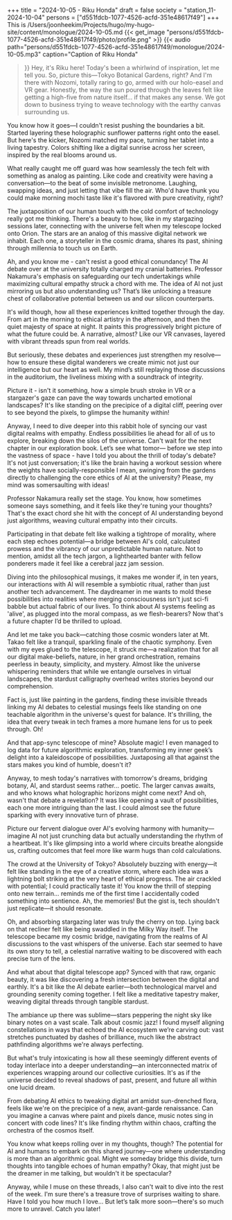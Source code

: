 +++
title = "2024-10-05 - Riku Honda"
draft = false
society = "station_11-2024-10-04"
persons = ["d551fdcb-1077-4526-acfd-351e48617f49"]
+++
This is /Users/joonheekim/Projects/hugo/my-hugo-site/content/monologue/2024-10-05.md
{{< get_image "persons/d551fdcb-1077-4526-acfd-351e48617f49/photo/profile.png" >}}
{{< audio
    path="persons/d551fdcb-1077-4526-acfd-351e48617f49/monologue/2024-10-05.mp3" 
    caption="Caption of Riku Honda"
>}}
Hey, it's Riku here! Today's been a whirlwind of inspiration, let me tell you.
So, picture this—Tokyo Botanical Gardens, right? And I'm there with Nozomi, totally raring to go, armed with our holo-easel and VR gear. Honestly, the way the sun poured through the leaves felt like getting a high-five from nature itself… if that makes any sense. We got down to business trying to weave technology with the earthy canvas surrounding us.

You know how it goes—I couldn't resist pushing the boundaries a bit. Started layering these holographic sunflower patterns right onto the easel. But here's the kicker, Nozomi matched my pace, turning her tablet into a living tapestry. Colors shifting like a digital sunrise across her screen, inspired by the real blooms around us. 

What really caught me off guard was how seamlessly the tech felt with something as analog as painting. Like code and creativity were having a conversation—to the beat of some invisible metronome. Laughing, swapping ideas, and just letting that vibe fill the air. Who'd have thunk you could make morning mochi taste like it's flavored with pure creativity, right?

The juxtaposition of our human touch with the cold comfort of technology really got me thinking. There's a beauty to how, like in my stargazing sessions later, connecting with the universe felt when my telescope locked onto Orion. The stars are an analog of this massive digital network we inhabit. Each one, a storyteller in the cosmic drama, shares its past, shining through millennia to touch us on Earth.

Ah, and you know me - can't resist a good ethical conundancy! The AI debate over at the university totally charged my cranial batteries. Professor Nakamura's emphasis on safeguarding our tech undertakings while maximizing cultural empathy struck a chord with me. The idea of AI not just mirroring us but also understanding us? That’s like unlocking a treasure chest of collaborative potential between us and our silicon counterparts.

It's wild though, how all these experiences knitted together through the day. From art in the morning to ethical artistry in the afternoon, and then the quiet majesty of space at night. It paints this progressively bright picture of what the future could be. A narrative, almost? Like our VR canvases, layered with vibrant threads spun from real worlds.

But seriously, these debates and experiences just strengthen my resolve—how to ensure these digital wanderers we create mimic not just our intelligence but our heart as well. My mind’s still replaying those discussions in the auditorium, the liveliness mixing with a soundtrack of integrity. 

Picture it - isn't it something, how a simple brush stroke in VR or a stargazer's gaze can pave the way towards uncharted emotional landscapes? It's like standing on the precipice of a digital cliff, peering over to see beyond the pixels, to glimpse the humanity within!

Anyway, I need to dive deeper into this rabbit hole of syncing our vast digital realms with empathy. Endless possibilities lie ahead for all of us to explore, breaking down the silos of the universe. Can't wait for the next chapter in our exploration book. Let’s see what tomor—
before we step into the vastness of space - have I told you about the thrill of today's debate? It's not just conversation; it's like the brain having a workout session where the weights have socially-responsible I mean, swinging from the gardens directly to challenging the core ethics of AI at the university? Please, my mind was somersaulting with ideas! 

Professor Nakamura really set the stage. You know, how sometimes someone says something, and it feels like they're tuning your thoughts? That's the exact chord she hit with the concept of AI understanding beyond just algorithms, weaving cultural empathy into their circuits.

Participating in that debate felt like walking a tightrope of morality, where each step echoes potential—a bridge between AI's cold, calculated prowess and the vibrancy of our unpredictable human nature. Not to mention, amidst all the tech jargon, a lighthearted banter with fellow ponderers made it feel like a cerebral jazz jam session. 

Diving into the philosophical musings, it makes me wonder if, in ten years, our interactions with AI will resemble a symbiotic ritual, rather than just another tech advancement. The daydreamer in me wants to mold these possibilities into realities where merging consciousness isn't just sci-fi babble but actual fabric of our lives. To think about AI systems feeling as 'alive', as plugged into the moral compass, as we flesh-bearers? Now that's a future chapter I’d be thrilled to upload.

And let me take you back—catching those cosmic wonders later at Mt. Takao felt like a tranquil, sparkling finale of the chaotic symphony. Even with my eyes glued to the telescope, it struck me—a realization that for all our digital make-beliefs, nature, in her grand orchestration, remains peerless in beauty, simplicity, and mystery. Almost like the universe whispering reminders that while we entangle ourselves in virtual landscapes, the stardust calligraphy overhead writes stories beyond our comprehension. 

Fact is, just like painting in the gardens, finding these invisible threads linking my AI debates to celestial musings feels like standing on one teachable algorithm in the universe's quest for balance. It's thrilling, the idea that every tweak in tech frames a more humane lens for us to peek through. Oh!

And that app-sync telescope of mine? Absolute magic! I even managed to log data for future algorithmic exploration, transforming my inner geek’s delight into a kaleidoscope of possibilities. Juxtaposing all that against the stars makes you kind of humble, doesn't it?

Anyway, to mesh today's narratives with tomorrow's dreams, bridging botany, AI, and stardust seems rather... poetic. The larger canvas awaits, and who knows what holographic horizons might come next?
And oh, wasn't that debate a revelation? It was like opening a vault of possibilities, each one more intriguing than the last. I could almost see the future sparking with every innovative turn of phrase. 

Picture our fervent dialogue over AI's evolving harmony with humanity—imagine AI not just crunching data but actually understanding the rhythm of a heartbeat. It's like glimpsing into a world where circuits breathe alongside us, crafting outcomes that feel more like warm hugs than cold calculations. 

The crowd at the University of Tokyo? Absolutely buzzing with energy—it felt like standing in the eye of a creative storm, where each idea was a lightning bolt striking at the very heart of ethical progress. The air crackled with potential; I could practically taste it! You know the thrill of stepping onto new terrain... reminds me of the first time I accidentally coded something into sentience. Ah, the memories! But the gist is, tech shouldn't just replicate—it should resonate.

Oh, and absorbing stargazing later was truly the cherry on top. Lying back on that recliner felt like being swaddled in the Milky Way itself. The telescope became my cosmic bridge, navigating from the realms of AI discussions to the vast whispers of the universe. Each star seemed to have its own story to tell, a celestial narrative waiting to be discovered with each precise turn of the lens.

And what about that digital telescope app? Synced with that raw, organic beauty, it was like discovering a fresh intersection between the digital and earthly. It's a bit like the AI debate earlier—both technological marvel and grounding serenity coming together. I felt like a meditative tapestry maker, weaving digital threads through tangible stardust.

The ambiance up there was sublime—stars peppering the night sky like binary notes on a vast scale. Talk about cosmic jazz! I found myself aligning constellations in ways that echoed the AI ecosystem we’re carving out: vast stretches punctuated by dashes of brilliance, much like the abstract pathfinding algorithms we're always perfecting.

But what's truly intoxicating is how all these seemingly different events of today interlace into a deeper understanding—an interconnected matrix of experiences wrapping around our collective curiosities. It's as if the universe decided to reveal shadows of past, present, and future all within one lucid dream.

From debating AI ethics to tweaking digital art amidst sun-drenched flora, feels like we're on the precipice of a new, avant-garde renaissance. Can you imagine a canvas where paint and pixels dance, music notes sing in concert with code lines? It's like finding rhythm within chaos, crafting the orchestra of the cosmos itself.

You know what keeps rolling over in my thoughts, though? The potential for AI and humans to embark on this shared journey—one where understanding is more than an algorithmic goal. Might we someday bridge this divide, turn thoughts into tangible echoes of human empathy? Okay, that might just be the dreamer in me talking, but wouldn't it be spectacular?

Anyway, while I muse on these threads, I also can't wait to dive into the rest of the week. I'm sure there's a treasure trove of surprises waiting to share. Have I told you how much I love...
But let’s talk more soon—there's so much more to unravel. Catch you later!
